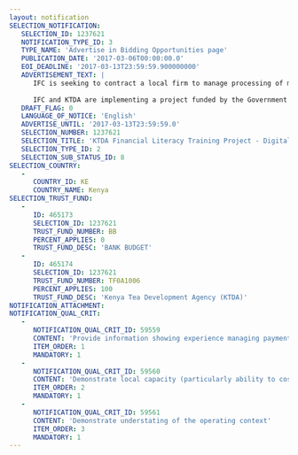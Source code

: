 ```yaml
---
layout: notification
SELECTION_NOTIFICATION: 
   SELECTION_ID: 1237621
   NOTIFICATION_TYPE_ID: 3
   TYPE_NAME: 'Advertise in Bidding Opportunities page'
   PUBLICATION_DATE: '2017-03-06T00:00:00.0'
   EOI_DEADLINE: '2017-03-13T23:59:59.900000000'
   ADVERTISEMENT_TEXT: |
      IFC is seeking to contract a local firm to manage processing of monthly payments to 134 trainers spread across the KTDA tea growing zones.  Ability to process digital payments is preferred. The firm should ideally be based in Kenya with a good understanding and experience in managing similar payments particularly in the geographical areas covered by KTDA.
      
      IFC and KTDA are implementing a project funded by the Government of Japan that seeks to improve farmer business skills. The training project is 2 years.  However, IFC seeks to contract a firm for one year. The contract will be renewable subject to continuation of the project and satisfactory performance by the firm.
   DRAFT_FLAG: 0
   LANGUAGE_OF_NOTICE: 'English'
   ADVERTISE_UNTIL: '2017-03-13T23:59:59.0'
   SELECTION_NUMBER: 1237621
   SELECTION_TITLE: 'KTDA Financial Literacy Training Project - Digital Processing of payments to trainers across KTDA tea growing zones'
   SELECTION_TYPE_ID: 2
   SELECTION_SUB_STATUS_ID: 8
SELECTION_COUNTRY: 
   - 
      COUNTRY_ID: KE
      COUNTRY_NAME: Kenya
SELECTION_TRUST_FUND: 
   - 
      ID: 465173
      SELECTION_ID: 1237621
      TRUST_FUND_NUMBER: BB
      PERCENT_APPLIES: 0
      TRUST_FUND_DESC: 'BANK BUDGET'
   - 
      ID: 465174
      SELECTION_ID: 1237621
      TRUST_FUND_NUMBER: TF0A1006
      PERCENT_APPLIES: 100
      TRUST_FUND_DESC: 'Kenya Tea Development Agency (KTDA)'
NOTIFICATION_ATTACHMENT: 
NOTIFICATION_QUAL_CRIT: 
   - 
      NOTIFICATION_QUAL_CRIT_ID: 59559
      CONTENT: 'Provide information showing experience managing payments in Kenya'
      ITEM_ORDER: 1
      MANDATORY: 1
   - 
      NOTIFICATION_QUAL_CRIT_ID: 59560
      CONTENT: 'Demonstrate local capacity (particularly ability to cost effectively process digital payments)'
      ITEM_ORDER: 2
      MANDATORY: 1
   - 
      NOTIFICATION_QUAL_CRIT_ID: 59561
      CONTENT: 'Demonstrate understating of the operating context'
      ITEM_ORDER: 3
      MANDATORY: 1
---
```

